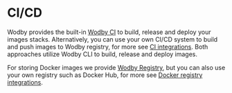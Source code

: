 # CI/CD

Wodby provides the built-in [Wodby CI](wodby-ci.md) to build, release and deploy your images stacks. Alternatively, you can use your own CI/CD system to build and push images to Wodby registry, for more see [CI integrations](../integrations/index.md#ci). Both approaches utilize Wodby CLI to build, release and deploy images.

For storing Docker images we provide [Wodby Registry](wodby-registry.md), but you can also use your own registry such as Docker Hub, for more see [Docker registry integrations](../integrations/index.md#docker-registry). 
